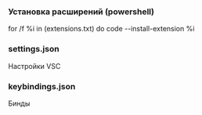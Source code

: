 ### Установка расширений (powershell)
for /f %i in (extensions.txt) do code --install-extension %i
### settings.json
Настройки VSC
### keybindings.json
Бинды
